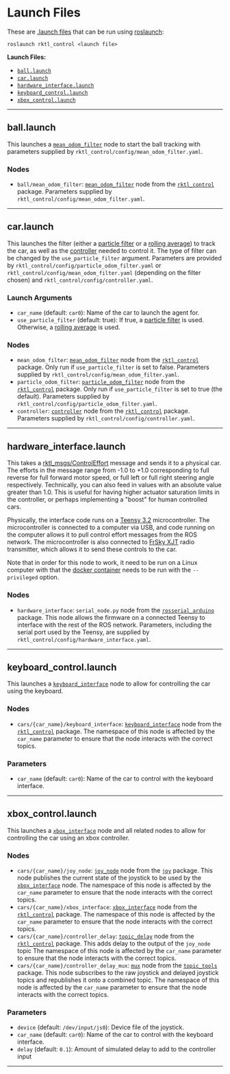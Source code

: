 # Launch Files

These are [.launch files](https://wiki.ros.org/roslaunch/XML) that can be run
using [roslaunch](https://wiki.ros.org/roslaunch):

```shell
roslaunch rktl_control <launch file>
```

**Launch Files:**

- [`ball.launch`](#ball-launch)
- [`car.launch`](#car-launch)
- [`hardware_interface.launch`](#hardware-interface-launch)
- [`keyboard_control.launch`](#keyboard-control-launch)
- [`xbox_control.launch`](#xbox-control-launch)

---

## ball.launch

This launches a [`mean_odom_filter`](../nodes/README.md#mean-odom-filter) node
to start the ball tracking with parameters supplied by
`rktl_control/config/mean_odom_filter.yaml`.

### Nodes

- `ball/mean_odom_filter`:
    [`mean_odom_filter`](../nodes/README.md#mean-odom-filter) node from the
    [`rktl_control`](../README.md) package. Parameters supplied by
    `rktl_control/config/mean_odom_filter.yaml`.

---

## car.launch

This launches the filter (either a
[particle filter](../nodes/README.md#particle-odom-filter) or a
[rolling average](../nodes/README.md#mean-odom-filter)) to track the car, as
well as the [controller](../nodes/README.md#controller) needed to control it.
The type of filter can be changed by the `use_particle_filter` argument.
Parameters are provided by `rktl_control/config/particle_odom_filter.yaml` or
`rktl_control/config/mean_odom_filter.yaml` (depending on the filter chosen) and
`rktl_control/config/controller.yaml`.

### Launch Arguments

- `car_name` (default: `car0`): Name of the car to launch the agent for.
- `use_particle_filter` (default: true): If true, a
    [particle filter](../nodes/README.md#particle-odom-filter) is used.
    Otherwise, a [rolling average](../nodes/README.md#mean-odom-filter) is used.

### Nodes

- `mean_odom_filter`:
    [`mean_odom_filter`](../nodes/README.md#mean-odom-filter) node from the
    [`rktl_control`](../README.md) package. Only run if `use_particle_filter` is set to false. Parameters supplied by
    `rktl_control/config/mean_odom_filter.yaml`.
- `particle_odom_filter`:
    [`particle_odom_filter`](../nodes/README.md#particle-odom-filter) node from the
    [`rktl_control`](../README.md) package. Only run if `use_particle_filter` is set to true (the default). Parameters supplied by
    `rktl_control/config/particle_odom_filter.yaml`.
- `controller`:  [`controller`](../nodes/README.md#controller) node from the
    [`rktl_control`](../README.md) package. Parameters supplied by
    `rktl_control/config/controller.yaml`.

---

## hardware_interface.launch

This takes a [rktl_msgs/ControlEffort](/rktl_msgs/html/msg/ControlEffort.html)
message and sends it to a physical car. The efforts in the message range from
-1.0 to +1.0 corresponding to full reverse for full forward motor speed, or
full left or full right steering angle respectively. Technically, you can also
feed in values with an absolute value greater than 1.0. This is useful for
having higher actuator saturation limits in the controller, or perhaps
implementing a "boost" for human controlled cars.

Physically, the interface code runs on a
[Teensy 3.2](https://www.pjrc.com/store/teensy32.html) microcontroller. The
microcontroller is connected to a computer via USB, and code running on the
computer allows it to pull control effort messages from the ROS network. The
microcontroller is also connected to [FrSky XJT](https://www.frsky-rc.com/xjt/)
radio transmitter, which allows it to send these controls to the car.

Note that in order for this node to work, it need to be run on a Linux computer
with that the [docker container](../../docker/README.md) needs to be run with
the `--privileged` option.

### Nodes

- `hardware_interface`: `serial_node.py` node from the
    [`rosserial_arduino`](https://wiki.ros.org/rosserial_arduino) package. This
    node allows the firmware on a connected Teensy to interface with the rest
    of the ROS network. Parameters, including the serial port used by the
    Teensy, are supplied by `rktl_control/config/hardware_interface.yaml`.

---

## keyboard_control.launch

This launches a [`keyboard_interface`](../nodes/README.md#keyboard-interface)
node to allow for controlling the car using the keyboard.

### Nodes

- `cars/{car_name}/keyboard_interface`:
    [`keyboard_interface`](../nodes/README.md#keyboard-interface) node from the
    [`rktl_control`](../README.md) package. The namespace of this node is
    affected by the `car_name` parameter to ensure that the node interacts with
    the correct topics.

### Parameters

- `car_name` (default: `car0`): Name of the car to control with the keyboard
    interface.

---

## xbox_control.launch

This launches a [`xbox_interface`](../nodes/README.md#xbox-interface)
node and all related nodes to allow for controlling the car using an xbox
controller.

### Nodes

- `cars/{car_name}/joy_node`:
    [`joy_node`](https://wiki.ros.org/joy#joy_node) node from the
    [`joy`](https://wiki.ros.org/joy) package. This node publishes the current
    state of the joystick to be used by the
    [`xbox_interface`](../nodes/README.md#xbox-interface) node. The namespace
    of this node is affected by the `car_name` parameter to ensure that the
    node interacts with the correct topics.
- `cars/{car_name}/xbox_interface`:
    [`xbox_interface`](../nodes/README.md#xbox-interface) node from the
    [`rktl_control`](../README.md) package. The namespace of this node is
    affected by the `car_name` parameter to ensure that the node interacts with
    the correct topics.
- `cars/{car_name}/controller_delay`:
    [`topic_delay`](../nodes/README.md#topic-delay) node from the
    [`rktl_control`](../README.md) package. This adds delay to the output of
    the `joy_node` topic The namespace of this node is affected by the
    `car_name` parameter to ensure that the node interacts with
    the correct topics.
- `cars/{car_name}/controller_delay_mux`:
    [`mux`](https://wiki.ros.org/topic_tools/mux) node from the
    [`topic_tools`](https://wiki.ros.org/topic_tools) package. This node
    subscribes to the raw joystick and delayed joystick topics and republishes
    it onto a combined topic. The namespace of this node is affected by the
    `car_name` parameter to ensure that the node interacts with the correct
    topics.

### Parameters

- `device` (default: `/dev/input/js0`): Device file of the joystick.
- `car_name` (default: `car0`): Name of the car to control with the keyboard
    interface.
- `delay` (default: `0.1`): Amount of simulated delay to add to the controller
    input

---
